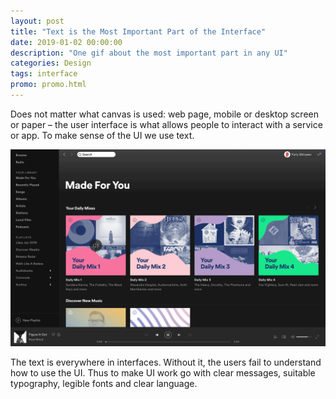 ```yaml
---
layout: post
title: "Text is the Most Important Part of the Interface"
date: 2019-01-02 00:00:00
description: "One gif about the most important part in any UI"
categories: Design
tags: interface
promo: promo.html
---
```


Does not matter what canvas is used: web page, mobile or desktop screen or paper – the user interface is what allows people to interact with a service or app. To make sense of the UI we use text.

![user interface with and without text](/blog_img/advices/ui-text.gif)

The text is everywhere in interfaces. Without it, the users fail to understand how to use the UI. Thus to make UI work go with clear messages, suitable typography, legible fonts and clear language.